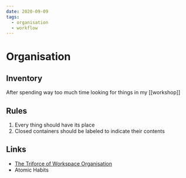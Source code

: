 ```yaml
---
date: 2020-09-09
tags:
  - organisation
  - workflow
---
```

# Organisation

## Inventory
After spending way too much time looking for things in my [[workshop]]

## Rules
1. Every thing should have its place
1. Closed containers should be labeled to indicate their contents


## Links
- [The Triforce of Workspace Organisation](https://www.youtube.com/watch?v=l8hUY6-LSws)
- Atomic Habits
